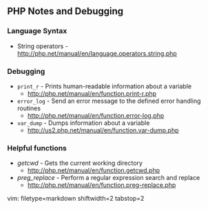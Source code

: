 ## PHP Notes and Debugging ##

### Language Syntax ###
- String operators - http://php.net/manual/en/language.operators.string.php

### Debugging ###
- `print_r` - Prints human-readable information about a variable
  - http://php.net/manual/en/function.print-r.php
- `error_log` - Send an error message to the defined error handling routines
  - http://php.net/manual/en/function.error-log.php
- `var_dump` - Dumps information about a variable
  - http://us2.php.net/manual/en/function.var-dump.php

### Helpful functions ###
- _getcwd_ - Gets the current working directory
  - http://php.net/manual/en/function.getcwd.php
- _preg_replace_ - Perform a regular expression search and replace
  - http://php.net/manual/en/function.preg-replace.php

vim: filetype=markdown shiftwidth=2 tabstop=2
